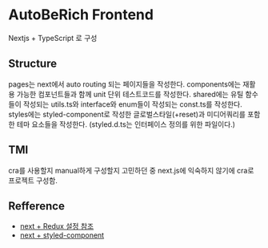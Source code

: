 # AutoBeRich Frontend

Nextjs + TypeScript 로 구성

## Structure

pages는 next에서 auto routing 되는 페이지들을 작성한다.
components에는 재활용 가능한 컴포넌트들과 함께 unit 단위 테스트코드를 작성한다.
shared에는 유틸 함수들이 작성되는 utils.ts와 interface와 enum들이 작성되는 const.ts를 작성한다.
styles에는 styled-component로 작성한 글로벌스타일(+reset)과 미디어쿼리를 포함한 테마 요소들을 작성한다. (styled.d.ts는 인터페이스 정의를 위한 파일이다.)

## TMI

cra를 사용할지 manual하게 구성할지 고민하던 중 next.js에 익숙하지 않기에 cra로 프로젝트 구성함.

## Refference

- [next + Redux 설정 참조](https://lemontia.tistory.com/988)
- [next + styled-component](https://velog.io/@danmin20/Next.js-Typescript-Styled-component-%EC%89%BD%EA%B2%8C-%EA%B5%AC%EC%B6%95%ED%95%98%EA%B8%B0)
